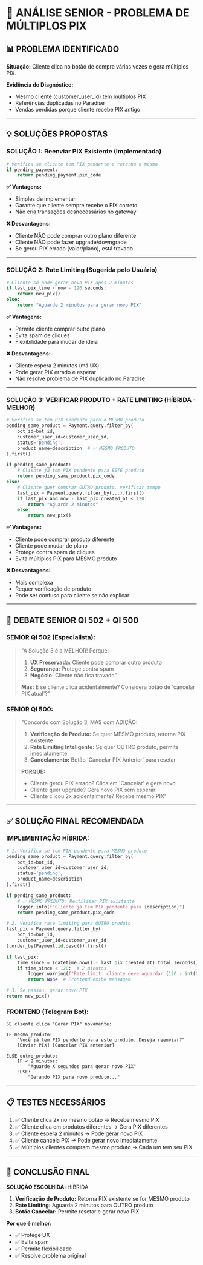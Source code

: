 # 🧠 ANÁLISE SENIOR - PROBLEMA DE MÚLTIPLOS PIX

## 📊 PROBLEMA IDENTIFICADO

**Situação:** Cliente clica no botão de compra várias vezes e gera múltiplos PIX.

**Evidência do Diagnóstico:**
- Mesmo cliente (customer_user_id) tem múltiplos PIX
- Referências duplicadas no Paradise
- Vendas perdidas porque cliente recebe PIX antigo

---

## 💡 SOLUÇÕES PROPOSTAS

### **SOLUÇÃO 1: Reenviar PIX Existente (Implementada)**
```python
# Verifica se cliente tem PIX pendente e retorna o mesmo
if pending_payment:
    return pending_payment.pix_code
```

**✅ Vantagens:**
- Simples de implementar
- Garante que cliente sempre recebe o PIX correto
- Não cria transações desnecessárias no gateway

**❌ Desvantagens:**
- Cliente NÃO pode comprar outro plano diferente
- Cliente NÃO pode fazer upgrade/downgrade
- Se gerou PIX errado (valor/plano), está travado

---

### **SOLUÇÃO 2: Rate Limiting (Sugerida pelo Usuário)**
```python
# Cliente só pode gerar novo PIX após 2 minutos
if last_pix_time < now - 120 seconds:
    return new_pix()
else:
    return "Aguarde 2 minutos para gerar novo PIX"
```

**✅ Vantagens:**
- Permite cliente comprar outro plano
- Evita spam de cliques
- Flexibilidade para mudar de ideia

**❌ Desvantagens:**
- Cliente espera 2 minutos (má UX)
- Pode gerar PIX errado e esperar
- Não resolve problema de PIX duplicado no Paradise

---

### **SOLUÇÃO 3: VERIFICAR PRODUTO + RATE LIMITING (HÍBRIDA - MELHOR)**
```python
# Verifica se tem PIX pendente para o MESMO produto
pending_same_product = Payment.query.filter_by(
    bot_id=bot_id,
    customer_user_id=customer_user_id,
    status='pending',
    product_name=description  # ✅ MESMO PRODUTO
).first()

if pending_same_product:
    # Cliente já tem PIX pendente para ESTE produto
    return pending_same_product.pix_code
else:
    # Cliente quer comprar OUTRO produto, verificar tempo
    last_pix = Payment.query.filter_by(...).first()
    if last_pix and now - last_pix.created_at < 120:
        return "Aguarde 2 minutos"
    else:
        return new_pix()
```

**✅ Vantagens:**
- Cliente pode comprar produto diferente
- Cliente pode mudar de plano
- Protege contra spam de cliques
- Evita múltiplos PIX para MESMO produto

**❌ Desvantagens:**
- Mais complexa
- Requer verificação de produto
- Pode ser confuso para cliente se não explicar

---

## 🎯 DEBATE SENIOR QI 502 + QI 500

### **SENIOR QI 502 (Especialista):**
> "A Solução 3 é a MELHOR! Porque:
> 
> 1. **UX Preservada:** Cliente pode comprar outro produto
> 2. **Segurança:** Protege contra spam
> 3. **Negócio:** Cliente não fica travado"
> 
> **Mas:** E se cliente clica acidentalmente? Considera botão de 'cancelar PIX atual'?"

### **SENIOR QI 500:**
> "Concordo com Solução 3, MAS com ADIÇÃO:
> 
> 1. **Verificação de Produto:** Se quer MESMO produto, retorna PIX existente
> 2. **Rate Limiting Inteligente:** Se quer OUTRO produto, permite imediatamente
> 3. **Cancelamento:** Botão 'Cancelar PIX Anterior' para resetar
> 
> **PORQUE:**
> - Cliente gerou PIX errado? Clica em 'Cancelar' e gera novo
> - Cliente quer upgrade? Gera novo PIX sem esperar
> - Cliente clicou 2x acidentalmente? Recebe mesmo PIX"

---

## ✅ SOLUÇÃO FINAL RECOMENDADA

### **IMPLEMENTAÇÃO HÍBRIDA:**

```python
# 1. Verifica se tem PIX pendente para MESMO produto
pending_same_product = Payment.query.filter_by(
    bot_id=bot_id,
    customer_user_id=customer_user_id,
    status='pending',
    product_name=description
).first()

if pending_same_product:
    # ✅ MESMO PRODUTO: Reutilizar PIX existente
    logger.info(f"Cliente já tem PIX pendente para {description}")
    return pending_same_product.pix_code

# 2. Verifica rate limiting para OUTRO produto
last_pix = Payment.query.filter_by(
    bot_id=bot_id,
    customer_user_id=customer_user_id
).order_by(Payment.id.desc()).first()

if last_pix:
    time_since = (datetime.now() - last_pix.created_at).total_seconds()
    if time_since < 120:  # 2 minutos
        logger.warning(f"Rate limit: cliente deve aguardar {120 - int(time_since)}s")
        return None  # Frontend exibe mensagem

# 3. Se passou, gerar novo PIX
return new_pix()
```

### **FRONTEND (Telegram Bot):**
```
SE cliente clica "Gerar PIX" novamente:

IF mesmo_produto:
    "Você já tem PIX pendente para este produto. Deseja reenviar?"
    [Enviar PIX] [Cancelar PIX anterior]

ELSE outro_produto:
    IF < 2 minutos:
        "Aguarde X segundos para gerar novo PIX"
    ELSE:
        "Gerando PIX para novo produto..."
```

---

## 📋 TESTES NECESSÁRIOS

1. ✅ Cliente clica 2x no mesmo botão → Recebe mesmo PIX
2. ✅ Cliente clica em produtos diferentes → Gera PIX diferentes
3. ✅ Cliente espera 2 minutos → Pode gerar novo PIX
4. ✅ Cliente cancela PIX → Pode gerar novo imediatamente
5. ✅ Múltiplos clientes compram mesmo produto → Cada um tem seu PIX

---

## 🎯 CONCLUSÃO FINAL

**SOLUÇÃO ESCOLHIDA:** HÍBRIDA

1. **Verificação de Produto:** Retorna PIX existente se for MESMO produto
2. **Rate Limiting:** Aguarda 2 minutos para OUTRO produto
3. **Botão Cancelar:** Permite resetar e gerar novo PIX

**Por que é melhor:**
- ✅ Protege UX
- ✅ Evita spam
- ✅ Permite flexibilidade
- ✅ Resolve problema original


